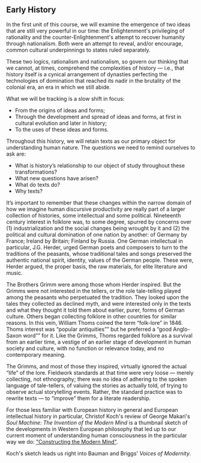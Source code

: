 ## Early History

In the first unit of this course, we will examine the emergence of two ideas that are still very powerful in our time: the Enlightenment's privileging of rationality and the counter-Enlightenment's attempt to recover humanity through nationalism. Both were an attempt to reveal, and/or encourage, common cultural underpinnings to states ruled separately.

These two logics, rationalism and nationalism, so govern our thinking that we cannot, at times, comprehend the complexities of history — i.e., that history itself is a cynical arrangement of dynasties perfecting the technologies of domination that reached its nadir in the brutality of the colonial era, an era in which we still abide.

What we will be tracking is a slow shift in focus:

* From the origins of ideas and forms;
* Through the development and spread of ideas and forms, at first in cultural evolution and later in history;
* To the uses of these ideas and forms.

Throughout this history, we will retain texts as our primary object for understanding human nature. The questions we need to remind ourselves to ask are:

* What is history’s relationship to our object of study throughout these transformations?
* What new questions have arisen?
* What do texts do?
* Why texts?

It’s important to remember that these changes within the narrow domain of how we imagine human discursive productivity are really part of a larger collection of histories, some intellectual and some political. Nineteenth century interest in folklore was, to some degree, spurred by concerns over (1) industrialization and the social changes being wrought by it and (2) the political and cultural domination of one nation by another: of Germany by France; Ireland by Britain; Finland by Russia. One German intellectual in particular, J.G. Herder, urged German poets and composers to turn to the traditions of the peasants, whose traditional tales and songs preserved the authentic national spirit, identity, values of the German people. These were, Herder argued, the proper basis, the raw materials, for elite literature and music.

The Brothers Grimm were among those whom Herder inspired. But the Grimms were not interested in the tellers, or the role tale-telling played among the peasants who perpetuated the tradition. They looked upon the tales they collected as declined myth, and were interested only in the texts and what they thought it told them about earlier, purer, forms of German culture. Others began collecting folklore in other countries for similar reasons. In this vein, William Thoms coined the term “folk-lore” in 1846. Thoms interest was “popular antiquities”” but he preferred a “good Anglo-Saxon word”” for it. Like the Grimms, Thoms regarded folklore as a survival from an earlier time, a vestige of an earlier stage of development in human society and culture, with no function or relevance today, and no contemporary meaning.

The Grimms, and most of those they inspired, virtually ignored the actual “life” of the lore. Fieldwork standards at that time were very loose — merely collecting, not ethnography; there was no idea of adhering to the spoken language of tale-tellers, of valuing the stories as actually told, of trying to observe actual storytelling events. Rather, the standard practice was to rewrite texts — to “improve” them for a literate readership.

For those less familiar with European history in general and European intellectual history in particular, Christof Koch's review of George Makari's _Soul Machine: The Invention of the Modern Mind_ is a thumbnail sketch of the developments in Western European philosophy that led up to our current moment of understanding human consciousness in the particular way we do: ["Constructing the Modern Mind"](https://www.scientificamerican.com/article/constructing-the-modern-mind/).

Koch's sketch leads us right into Bauman and Briggs' _Voices of Modernity_.
